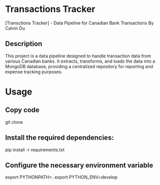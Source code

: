 # Transactions Tracker
[Transctions Tracker] - Data Pipeline for Canadian Bank Transactions
By Calvin Du

## Description
This project is a data pipeline designed to handle transaction data from various Canadian banks. It extracts, transforms, and loads the data into a MongoDB database, providing a centralized repository for reporting and expense tracking purposes.

# Usage
## Copy code
git clone 
## Install the required dependencies:
pip install -r requirements.txt

## Configure the necessary environment variable
export PYTHONPATH=.
export PYTHON_ENV=develop




